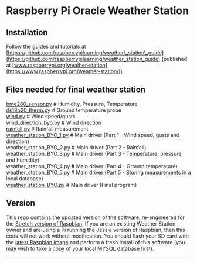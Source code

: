 # Raspberry Pi Oracle Weather Station

## Installation

Follow the guides and tutorials at [https://github.com/raspberrypilearning/weather\_station\_guide](https://github.com/raspberrypilearning/weather_station_guide) (published at [www.raspberrypi.org/weather-station](https://www.raspberrypi.org/weather-station/))

## Files needed for final weather station
[bme280_sensor.py](https://github.com/marcuskelly/weather-station/blob/main/bme280_sensor.py)  # Humidity, Pressure, Temperature <br />
[ds18b20_therm.py](https://github.com/marcuskelly/weather-station/blob/main/ds18b20_therm.py)  # Ground temperature probe <br />
[wind.py](https://github.com/marcuskelly/weather-station/blob/main/wind.py)  # Wind speed/gusts <br />
[wind_direction_byo.py](https://github.com/marcuskelly/weather-station/blob/main/wind_direction_byo.py)  # Wind direction <br />
[rainfall.py](https://github.com/marcuskelly/weather-station/blob/main/rainfall.py)  # Rainfall measurement <br />
[weather_station_BYO_1.py](https://github.com/marcuskelly/weather-station/blob/main/weather_station_BYO_1.py)  # Main driver (Part 1 - Wind speed, gusts and direction) <br />
weather_station_BYO_2.py  # Main driver (Part 2 - Rainfall) <br />
weather_station_BYO_3.py  # Main driver (Part 3 - Temperature, pressure and humidity) <br />
weather_station_BYO_4.py  # Main driver (Part 4 - Ground temperature) <br />
weather_station_BYO_5.py  # Main driver (Part 5 - Storing measurements in a local database) <br />
[weather_station_BYO.py](https://github.com/marcuskelly/weather-station/blob/main/weather_station_BYO.py)  # Main driver (Final program)

## Version

This repo contains the updated version of the software, re-engineered for the [Stretch version of Raspbian](https://www.raspberrypi.org/blog/raspbian-stretch/). If you are an existing Weather Station owner and are using a Pi running the Jessie version of Raspbian, then this code will not work without modification. You should flash your SD card with the [latest Raspbian image](https://www.raspberrypi.org/downloads/raspbian/) and perform a fresh install of this software (you may wish to take a copy of your local MYSQL database first).

----------

